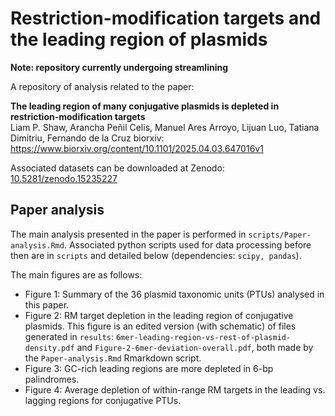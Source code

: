 # Restriction-modification targets and the leading region of plasmids

**Note: repository currently undergoing streamlining**

A repository of analysis related to the paper:

**The leading region of many conjugative plasmids is depleted in restriction-modification targets**  
Liam P. Shaw, Arancha Peñil Celis, Manuel Ares Arroyo, Lijuan Luo, Tatiana Dimitriu, Fernando de la Cruz 
biorxiv: https://www.biorxiv.org/content/10.1101/2025.04.03.647016v1  

Associated datasets can be downloaded at Zenodo: [10.5281/zenodo.15235227](https://doi.org/10.5281/zenodo.15235227)

## Paper analysis

The main analysis presented in the paper is performed in `scripts/Paper-analysis.Rmd`. Associated python scripts used for data processing before then are in `scripts` and detailed below (dependencies: `scipy, pandas`).

The main figures are as follows:
* Figure 1: Summary of the 36 plasmid taxonomic units (PTUs) analysed in this paper.
* Figure 2: RM target depletion in the leading region of conjugative plasmids. This figure is an edited version (with schematic) of files generated in `results`: `6mer-leading-region-vs-rest-of-plasmid-density.pdf` and `Figure-2-6mer-deviation-overall.pdf`, both made by the `Paper-analysis.Rmd` Rmarkdown script. 
* Figure 3: GC-rich leading regions are more depleted in 6-bp palindromes.  
* Figure 4: Average depletion of within-range RM targets in the leading vs. lagging regions for conjugative PTUs. 

